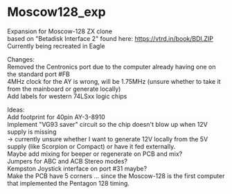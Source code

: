 # Moscow128_exp
Expansion for Moscow-128 ZX clone  
based on "Betadisk Interface 2" found here: https://vtrd.in/book/BDI.ZIP  
Currently being recreated in Eagle  

Changes:  
Removed the Centronics port due to the computer already having one on the standard port #FB  
4MHz clock for the AY is wrong, will be 1.75MHz (unsure whether to take it from the mainboard or generate locally)  
Add labels for western 74LSxx logic chips  

Ideas:  
Add footprint for 40pin AY-3-8910  
Implement "VG93 saver" circuit so the chip doesn't blow up when 12V supply is missing  
-> currently unsure whether I want to generate 12V locally from the 5V supply (like Scorpion or Compact) or have it fed externally.  
Maybe add mixing for beeper or regenerate on PCB and mix?  
Jumpers for ABC and ACB Stereo modes?  
Kempston Joystick interface on port #31 maybe?  
Make the PCB have 5 corners ... since the Moscow-128 is the first computer that implemented the Pentagon 128 timing.  
